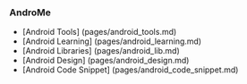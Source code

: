 ### AndroMe

* [Android Tools] (pages/android_tools.md)
* [Android Learning] (pages/android_learning.md)
* [Android Libraries] (pages/android_lib.md)
* [Android Design] (pages/android_design.md)
* [Android Code Snippet] (pages/android_code_snippet.md)